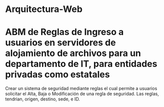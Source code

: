 # Arquitectura-Web

# ABM de Reglas de Ingreso a usuarios en servidores de alojamiento de archivos para un departamento de IT, para entidades privadas como estatales

Crear un sistema de seguridad mediante reglas el cual permite a usuarios solicitar el Alta, Baja o Modificación de una regla de seguridad. 
Las reglas, tendrian, origen, destino, sede, e ID.
